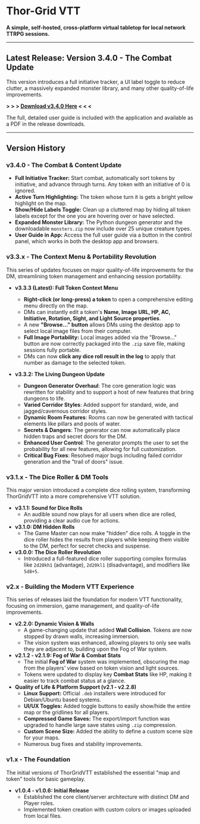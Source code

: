 # Thor-Grid VTT

**A simple, self-hosted, cross-platform virtual tabletop for local network TTRPG sessions.**

---

## Latest Release: Version 3.4.0 - The Combat Update

This version introduces a full initiative tracker, a UI label toggle to reduce clutter, a massively expanded monster library, and many other quality-of-life improvements.

**> > > [Download v3.4.0 Here](https://github.com/Thor-Grid/ThorGridVTT/releases/latest) < < <**

The full, detailed user guide is included with the application and available as a PDF in the release downloads.

---

## Version History

### **v3.4.0 - The Combat & Content Update**
*   **Full Initiative Tracker:** Start combat, automatically sort tokens by initiative, and advance through turns. Any token with an initiative of 0 is ignored.
*   **Active Turn Highlighting:** The token whose turn it is gets a bright yellow highlight on the map.
*   **Show/Hide Labels Toggle:** Clean up a cluttered map by hiding all token labels except for the one you are hovering over or have selected.
*   **Expanded Monster Library:** The Python dungeon generator and the downloadable `monsters.zip` now include over 25 unique creature types.
*   **User Guide in App:** Access the full user guide via a button in the control panel, which works in both the desktop app and browsers.

### **v3.3.x - The Context Menu & Portability Revolution**

This series of updates focuses on major quality-of-life improvements for the DM, streamlining token management and enhancing session portability.

*   **v3.3.3 (Latest): Full Token Context Menu**
    *   **Right-click (or long-press) a token** to open a comprehensive editing menu directly on the map.
    *   DMs can instantly edit a token's **Name, Image URL, HP, AC, Initiative, Rotation, Sight, and Light Source properties**.
    *   A new **"Browse..." button** allows DMs using the desktop app to select local image files from their computer.
    *   **Full Image Portability:** Local images added via the "Browse..." button are now correctly packaged into the `.zip` save file, making sessions fully portable.
    *   DMs can now **click any dice roll result in the log** to apply that number as damage to the selected token.

*   **v3.3.2: The Living Dungeon Update**
    *   **Dungeon Generator Overhaul**: The core generation logic was rewritten for stability and to support a host of new features that bring dungeons to life.
    *   **Varied Corridor Styles**: Added support for standard, wide, and jagged/cavernous corridor styles.
    *   **Dynamic Room Features**: Rooms can now be generated with tactical elements like pillars and pools of water.
    *   **Secrets & Dangers**: The generator can now automatically place hidden traps and secret doors for the DM.
    *   **Enhanced User Control**: The generator prompts the user to set the probability for all new features, allowing for full customization.
    *   **Critical Bug Fixes**: Resolved major bugs including failed corridor generation and the "trail of doors" issue.

### **v3.1.x - The Dice Roller & DM Tools**

This major version introduced a complete dice rolling system, transforming ThorGridVTT into a more comprehensive VTT solution.

*   **v3.1.1: Sound for Dice Rolls**
    *   An audible sound now plays for all users when dice are rolled, providing a clear audio cue for actions.
*   **v3.1.0: DM Hidden Rolls**
    *   The Game Master can now make "hidden" dice rolls. A toggle in the dice roller hides the results from players while keeping them visible to the DM, perfect for secret checks and suspense.
*   **v3.0.0: The Dice Roller Revolution**
    *   Introduced a full-featured dice roller supporting complex formulas like `2d20kh1` (advantage), `2d20kl1` (disadvantage), and modifiers like `5d8+5`.

### **v2.x - Building the Modern VTT Experience**

This series of releases laid the foundation for modern VTT functionality, focusing on immersion, game management, and quality-of-life improvements.

*   **v2.2.0: Dynamic Vision & Walls**
    *   A game-changing update that added **Wall Collision**. Tokens are now stopped by drawn walls, increasing immersion.
    *   The vision system was enhanced, allowing players to only see walls they are adjacent to, building upon the Fog of War system.
*   **v2.1.2 - v2.1.9: Fog of War & Combat Stats**
    *   The initial **Fog of War** system was implemented, obscuring the map from the players' view based on token vision and light sources.
    *   Tokens were updated to display key **Combat Stats** like HP, making it easier to track combat status at a glance.
*   **Quality of Life & Platform Support (v2.1 - v2.2.8)**
    *   **Linux Support:** Official `.deb` installers were introduced for Debian/Ubuntu based systems.
    *   **UI/UX Toggles:** Added toggle buttons to easily show/hide the entire map or the gridlines for all players.
    *   **Compressed Game Saves:** The export/import function was upgraded to handle large save states using `.zip` compression.
    *   **Custom Scene Size:** Added the ability to define a custom scene size for your maps.
    *   Numerous bug fixes and stability improvements.

### **v1.x - The Foundation**

The initial versions of ThorGridVTT established the essential "map and token" tools for basic gameplay.

*   **v1.0.4 - v1.0.6: Initial Release**
    *   Established the core client/server architecture with distinct DM and Player roles.
    *   Implemented token creation with custom colors or images uploaded from local files.
